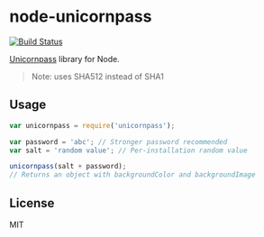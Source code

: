# node-unicornpass

[![Build Status](https://travis-ci.org/emersion/node-unicornpass.svg?branch=master)](https://travis-ci.org/emersion/node-unicornpass)

[Unicornpass](https://github.com/carmebar/unicornpass) library for Node.

> Note: uses SHA512 instead of SHA1

## Usage

```js
var unicornpass = require('unicornpass');

var password = 'abc'; // Stronger password recommended
var salt = 'random value'; // Per-installation random value

unicornpass(salt + password);
// Returns an object with backgroundColor and backgroundImage
```

## License

MIT
